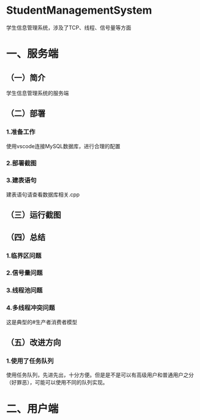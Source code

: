 # StudentManagementSystem

学生信息管理系统，涉及了TCP、线程、信号量等方面

# 一、服务端

## （一）简介

学生信息管理系统的服务端

## （二）部署

### 1.准备工作

使用vscode连接MySQL数据库，进行合理的配置

### 2.部署截图




### 3.建表语句

建表语句请查看数据库相关.cpp

## （三）运行截图


## （四）总结

### 1.临界区问题



### 2.信号量问题


### 3.线程池问题


### 4.多线程冲突问题

这是典型的#生产者消费者模型


## （五）改进方向

### 1.使用了任务队列

使用任务队列，先进先出，十分方便。但是是不是可以有高级用户和普通用户之分（好罪恶），可能可以使用不同的队列实现。


# 二、用户端









